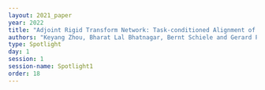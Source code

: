 ```yaml
---
layout: 2021_paper
year: 2022
title: "Adjoint Rigid Transform Network: Task-conditioned Alignment of 3D Shapes"
authors: "Keyang Zhou, Bharat Lal Bhatnagar, Bernt Schiele and Gerard Pons-Moll"
type: Spotlight
day: 1
session: 1
session-name: Spotlight1
order: 18
---
```

